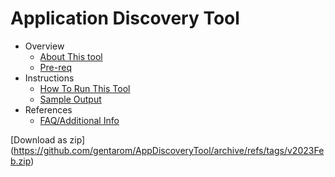 # Application Discovery Tool

* Overview
  * [About This tool](https://github.com/gentarom/AppDiscoveryTool/blob/main/FilesForThisGithubSite/AppDiscoveryTool.md#about-this-tool)
  * [Pre-req](https://github.com/gentarom/AppDiscoveryTool/blob/main/FilesForThisGithubSite/AppDiscoveryTool.md#pre-req)
* Instructions
  * [How To Run This Tool](https://github.com/gentarom/AppDiscoveryTool/blob/main/FilesForThisGithubSite/HowToRunThisTool.md#how-to-run-this-tool)
  * [Sample Output](https://github.com/gentarom/AppDiscoveryTool/blob/main/FilesForThisGithubSite/SampleOutput.md)
* References
  * [FAQ/Additional Info](https://github.com/gentarom/AppDiscoveryTool/blob/main/FilesForThisGithubSite/AppDiscoveryTool.md#additional-info)

[Download as zip] (https://github.com/gentarom/AppDiscoveryTool/archive/refs/tags/v2023Feb.zip)
